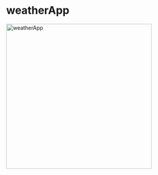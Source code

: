 # weatherApp  
<img width="387" alt="weatherApp" src="https://github.com/jiwon0629/weatherApp/assets/149983498/6ee862c0-d595-49eb-9df0-43ed187c1f5d">
